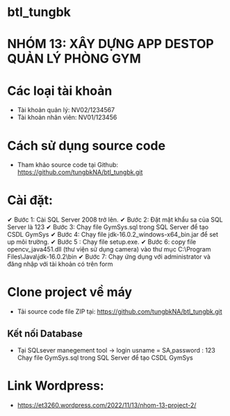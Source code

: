# btl_tungbk

# NHÓM 13: XÂY DỰNG APP DESTOP QUẢN LÝ PHÒNG GYM

# Các loại tài khoản

- Tài khoản quản lý: NV02/1234567
- Tài khoản nhân viên: NV01/123456


# Cách sử dụng source code

- Tham khảo source code tại Github: https://github.com/tungbkNA/btl_tungbk.git
# Cài đặt:
✔	Bước 1: Cài SQL Server 2008 trở lên.
✔	Bước 2: Đặt mật khẩu sa của SQL Server là 123
✔	Bước 3: Chạy file GymSys.sql trong SQL Server để tạo CSDL GymSys
✔	Bước 4: Chạy file jdk-16.0.2_windows-x64_bin.jar để set up môi trường.
✔	Bước 5 : Chạy file setup.exe.
✔	Bước 6: copy file opencv_java451.dll (thư viện sử dụng camera) vào thư mục C:\Program Files\Java\jdk-16.0.2\bin
✔	Bước 7: Chạy ứng dụng với administrator và đăng nhập với tài khoản có trên form

# Clone project về máy

- Tải source code file ZIP tại: https://github.com/tungbkNA/btl_tungbk.git


## Kết nối Database

- Tại SQLsever manegement tool -> login usname = SA,password : 123
 Chạy file GymSys.sql trong SQL Server để tạo CSDL GymSys

# Link Wordpress:

- https://et3260.wordpress.com/2022/11/13/nhom-13-project-2/
